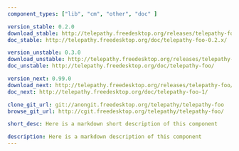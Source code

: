 ```yaml
---
component_types: ["lib", "cm", "other", "doc" ]

version_stable: 0.2.0
download_stable: http://telepathy.freedesktop.org/releases/telepathy-foo/telepathy-foo-VERSION.tar.gz
doc_stable: http://telepathy.freedesktop.org/doc/telepathy-foo-0.2.x/

version_unstable: 0.3.0
download_unstable: http://telepathy.freedesktop.org/releases/telepathy-foo/telepathy-foo-VERSION.tar.gz
doc_unstable: http://telepathy.freedesktop.org/doc/telepathy-foo/

version_next: 0.99.0
download_next: http://telepathy.freedesktop.org/releases/telepathy-foo/telepathy-foo-VERSION.tar.gz
doc_next: http://telepathy.freedesktop.org/doc/telepathy-foo-1/

clone_git_url: git://anongit.freedesktop.org/telepathy/telepathy-foo
browse_git_url: http://cgit.freedesktop.org/telepathy/telepathy-foo/

short_desc: Here is a markdown short description of this component

description: Here is a markdown description of this component
---
```

